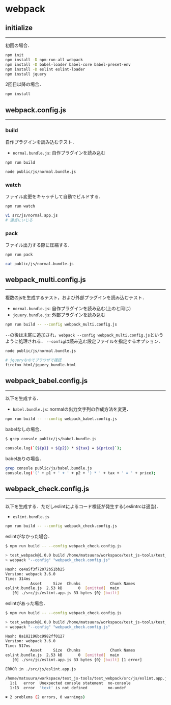 # webpack

## initialize
-----------------------------------------------------------

初回の場合．

```sh
npm init
npm install -D npm-run-all webpack
npm install -D babel-loader babel-core babel-preset-env
npm install -D eslint eslint-loader
npm install jquery
```

2回目以降の場合．

```sh
npm install
```

## webpack.config.js
-----------------------------------------------------------

### build

自作プラグインを読み込むテスト．

* `normal.bundle.js`: 自作プラグインを読み込む

```sh
npm run build

node public/js/normal.bundle.js
```

### watch

ファイル変更をキャッチして自動でビルドする．

```sh
npm run watch

vi src/js/normal.app.js
# 適当にいじる
```

### pack

ファイル出力する際に圧縮する．

```sh
npm run pack

cat public/js/normal.bundle.js
```

## webpack\_multi.config.js
-----------------------------------------------------------

複数のjsを生成するテスト，および外部プラグインを読み込むテスト．

* `normal.bundle.js`: 自作プラグインを読み込む(上のと同じ)
* `jquery.bundle.js`: 外部プラグインを読み込む

```sh
npm run build -- --config webpack_multi.config.js
```

`--`の後は末尾に追加され，`webpack --config webpack_multi.config.js`というように処理される．
`--config`は読み込む設定ファイルを指定するオプション．

```sh
node public/js/normal.bundle.js

# jqueryなのでブラウザで確認
firefox html/jquery_bundle.html
```

## webpack\_babel.config.js
-----------------------------------------------------------

以下を生成する．

* `babel.bundle.js`: normalの出力文字列の作成方法を変更．

```sh
npm run build -- --config webpack_babel.config.js
```

babelなしの場合．

```sh
$ grep console public/js/babel.bundle.js

console.log(`(${p1} + ${p2}) * ${tax} = ${price}`);
```

babelありの場合．

```sh
grep console public/js/babel.bundle.js
console.log('(' + p1 + ' + ' + p2 + ') * ' + tax + ' = ' + price);
```

## webpack\_check.config.js
-----------------------------------------------------------

以下を生成する．ただしeslintによるコード検証が発生する(.eslintrcは適当)．

* `eslint.bundle.js`

```sh
npm run build -- --config webpack_check.config.js
```

eslintがなかった場合．

```sh
$ npm run build -- --config webpack_check.config.js

> test_webpack@1.0.0 build /home/matsuura/workspace/test_js-tools/test_webpack
> webpack "--config" "webpack_check.config.js"

Hash: ce4a5f3f72072b51bb25
Version: webpack 3.6.0
Time: 314ms
           Asset     Size  Chunks             Chunk Names
eslint.bundle.js  2.53 kB       0  [emitted]  main
   [0] ./src/js/eslint.app.js 33 bytes {0} [built]
```

eslintがあった場合．

```sh
$ npm run build -- --config webpack_check.config.js

> test_webpack@1.0.0 build /home/matsuura/workspace/test_js-tools/test_webpack
> webpack "--config" "webpack_check.config.js"

Hash: 8a182196bc9982ff0127
Version: webpack 3.6.0
Time: 517ms
           Asset     Size  Chunks             Chunk Names
eslint.bundle.js  2.53 kB       0  [emitted]  main
   [0] ./src/js/eslint.app.js 33 bytes {0} [built] [1 error]

ERROR in ./src/js/eslint.app.js

/home/matsuura/workspace/test_js-tools/test_webpack/src/js/eslint.app.js
  1:1   error  Unexpected console statement  no-console
  1:13  error  'text' is not defined         no-undef

✖ 2 problems (2 errors, 0 warnings)
```

